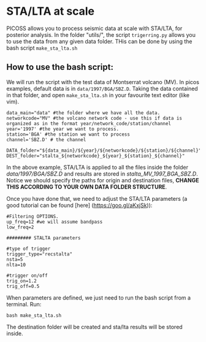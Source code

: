 # STA/LTA at scale

PICOSS allows you to process seismic data at scale with STA/LTA, for posterior analysis. In the folder "utils/", the
script `trigerring.py` allows you to use the data from any given data folder. THis can be done by using the bash script 
`make_sta_lta.sh`

## How to use the bash script:

We will run the script with the test data of Montserrat volcano (MV). In picos examples, default data is in `data/1997/BGA/SBZ.D`. 
Taking the data contained in that folder, and open `make_sta_lta.sh` in your favourite text editor (like vim).

```
data_main="data" #the folder where we have all the data.
networkcode="MV" #the volcano network code - use this if data is organized as in the format year/network_code/station/channel
year='1997' #the year we want to process.
station='BGA' #the station we want to process
channel='SBZ.D' # the channel

DATA_folder="${data_main}/${year}/${networkcode}/${station}/${channel}"
DEST_folder="stalta_${networkcode}_${year}_${station}_${channel}"

```

In the above example, STA/LTA is applied to all the files inside the folder *data/1997/BGA/SBZ.D* and results are stored in
*stalta_MV_1997_BGA_SBZ.D*. Notice we should specify the paths for origin and destination files,
**CHANGE THIS ACCORDING TO YOUR OWN DATA FOLDER STRUCTURE**. 

Once you have done that, we need to adjust the STA/LTA parameters (a good tutorial can be found [here] (https://goo.gl/aKxjSk)):

```
#Filtering OPTIONS.
up_freq=12 #we will assume bandpass
low_freq=2

######### STALTA parameters

#type of trigger
trigger_type="recstalta"
nsta=5
nlta=10

#trigger on/off
trig_on=1.2
trig_off=0.5
```

When parameters are defined, we just need to run the bash script from a terminal. Run: 

```
bash make_sta_lta.sh
```
The destination folder will be created and sta/lta results will be stored inside. 